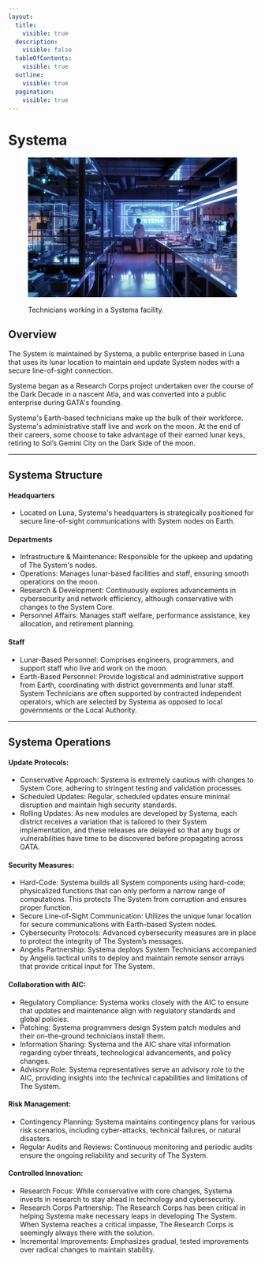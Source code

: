 ```yaml
---
layout:
  title:
    visible: true
  description:
    visible: false
  tableOfContents:
    visible: true
  outline:
    visible: true
  pagination:
    visible: true
---
```


# Systema

<figure><img src="../../../.gitbook/assets/systema.png" alt=""><figcaption><p>Technicians working in a Systema facility.</p></figcaption></figure>

## Overview

The System is maintained by Systema, a public enterprise based in Luna that uses its lunar location to maintain and update System nodes with a secure line-of-sight connection.

Systema began as a Research Corps project undertaken over the course of the Dark Decade in a nascent Atla, and was converted into a public enterprise during GATA's founding.

Systema's Earth-based technicians make up the bulk of their workforce. Systema's administrative staff live and work on the moon. At the end of their careers, some choose to take advantage of their earned lunar keys, retiring to Sol’s Gemini City on the Dark Side of the moon.

***

## **Systema Structure**

#### **Headquarters**

* Located on Luna, Systema's headquarters is strategically positioned for secure line-of-sight communications with System nodes on Earth.

#### **Departments**

* Infrastructure & Maintenance: Responsible for the upkeep and updating of The System's nodes.
* Operations: Manages lunar-based facilities and staff, ensuring smooth operations on the moon.
* Research & Development: Continuously explores advancements in cybersecurity and network efficiency, although conservative with changes to the System Core.
* Personnel Affairs: Manages staff welfare, performance assistance, key allocation, and retirement planning.

#### **Staff**

* Lunar-Based Personnel: Comprises engineers, programmers, and support staff who live and work on the moon.
* Earth-Based Personnel: Provide logistical and administrative support from Earth, coordinating with district governments and lunar staff. System Technicians are often supported by contracted independent operators, which are selected by Systema as opposed to local governments or the Local Authority.

***

## **Systema Operations**

#### **Update Protocols:**

* Conservative Approach: Systema is extremely cautious with changes to System Core, adhering to stringent testing and validation processes.
* Scheduled Updates: Regular, scheduled updates ensure minimal disruption and maintain high security standards.
* Rolling Updates: As new modules are developed by Systema, each district receives a variation that is tailored to their System implementation, and these releases are delayed so that any bugs or vulnerabilities have time to be discovered before propagating across GATA.

#### **Security Measures:**

* Hard-Code: Systema builds all System components using hard-code; physicalized functions that can only perform a narrow range of computations. This protects The System from corruption and ensures proper function.
* Secure Line-of-Sight Communication: Utilizes the unique lunar location for secure communications with Earth-based System nodes.
* Cybersecurity Protocols: Advanced cybersecurity measures are in place to protect the integrity of The System’s messages.
* Angelis Partnership: Systema deploys System Technicians accompanied by Angelis tactical units to deploy and maintain remote sensor arrays that provide critical input for The System.

#### **Collaboration with AIC:**

* Regulatory Compliance: Systema works closely with the AIC to ensure that updates and maintenance align with regulatory standards and global policies.
* Patching: Systema programmers design System patch modules and their on-the-ground technicians install them.
* Information Sharing: Systema and the AIC share vital information regarding cyber threats, technological advancements, and policy changes.
* Advisory Role: Systema representatives serve an advisory role to the AIC, providing insights into the technical capabilities and limitations of The System.

#### **Risk Management:**

* Contingency Planning: Systema maintains contingency plans for various risk scenarios, including cyber-attacks, technical failures, or natural disasters.
* Regular Audits and Reviews: Continuous monitoring and periodic audits ensure the ongoing reliability and security of The System.

#### **Controlled Innovation:**

* Research Focus: While conservative with core changes, Systema invests in research to stay ahead in technology and cybersecurity.
* Research Corps Partnership: The Research Corps has been critical in helping Systema make necessary leaps in developing The System. When Systema reaches a critical impasse, The Research Corps is seemingly always there with the solution.
* Incremental Improvements: Emphasizes gradual, tested improvements over radical changes to maintain stability.
